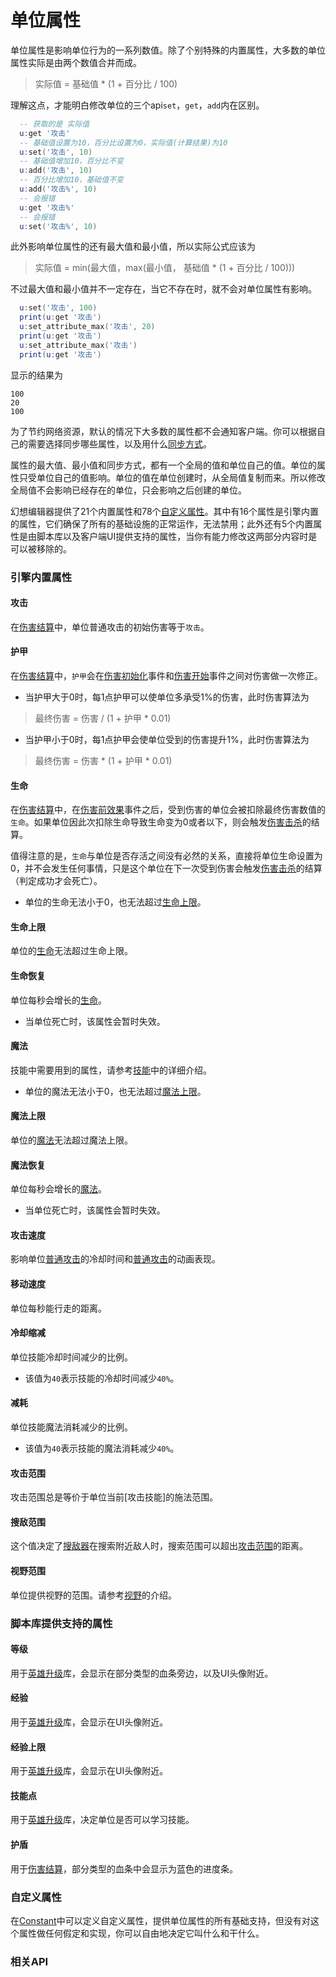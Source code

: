 # 单位属性

单位属性是影响单位行为的一系列数值。除了个别特殊的内置属性，大多数的单位属性实际是由两个数值合并而成。

> 实际值 = 基础值 * (1 + 百分比 / 100)

理解这点，才能明白修改单位的三个api`set`，`get`，`add`内在区别。

``` lua
  -- 获取的是 实际值
  u:get '攻击'
  -- 基础值设置为10，百分比设置为0，实际值(计算结果)为10
  u:set('攻击', 10)
  -- 基础值增加10，百分比不变
  u:add('攻击', 10)
  -- 百分比增加10，基础值不变
  u:add('攻击%', 10)
  -- 会报错
  u:get '攻击%'
  -- 会报错
  u:set('攻击%', 10)
```

此外影响单位属性的还有最大值和最小值，所以实际公式应该为

> 实际值 = min(最大值，max(最小值， 基础值 * (1 + 百分比 / 100)))

不过最大值和最小值并不一定存在，当它不存在时，就不会对单位属性有影响。

``` lua
  u:set('攻击', 100)
  print(u:get '攻击')
  u:set_attribute_max('攻击', 20)
  print(u:get '攻击')
  u:set_attribute_max('攻击')
  print(u:get '攻击')
```

显示的结果为

``` text
100
20
100
```

为了节约网络资源，默认的情况下大多数的属性都不会通知客户端。你可以根据自己的需要选择同步哪些属性，以及用什么[同步方式]。

属性的最大值、最小值和同步方式，都有一个全局的值和单位自己的值。单位的属性只受单位自己的值影响。单位的值在单位创建时，从全局值复制而来。所以修改全局值不会影响已经存在的单位，只会影响之后创建的单位。

幻想编辑器提供了21个内置属性和78个[自定义属性]。其中有16个属性是引擎内置的属性，它们确保了所有的基础设施的正常运作，无法禁用；此外还有5个内置属性是由脚本库以及客户端UI提供支持的属性，当你有能力修改这两部分内容时是可以被移除的。

### 引擎内置属性

#### 攻击
在[伤害结算]中，单位普通攻击的初始伤害等于`攻击`。

#### 护甲
在[伤害结算]中，`护甲`会在[伤害初始化]事件和[伤害开始]事件之间对伤害做一次修正。
+ 当护甲大于0时，每1点护甲可以使单位多承受1%的伤害，此时伤害算法为 
> 最终伤害 = 伤害 / (1 + 护甲 * 0.01)
+ 当护甲小于0时，每1点护甲会使单位受到的伤害提升1%，此时伤害算法为 
> 最终伤害 = 伤害 \* (1 + 护甲 \* 0.01)

#### 生命
在[伤害结算]中，在[伤害前效果]事件之后，受到伤害的单位会被扣除最终伤害数值的`生命`。如果单位因此次扣除生命导致生命变为0或者以下，则会触发[伤害击杀]的结算。

值得注意的是，`生命`与单位是否存活之间没有必然的关系，直接将单位生命设置为0，并不会发生任何事情，只是这个单位在下一次受到伤害会触发[伤害击杀]的结算（判定成功才会死亡）。

+ 单位的生命无法小于0，也无法超过[生命上限]。

#### 生命上限
单位的[生命]无法超过生命上限。

#### 生命恢复
单位每秒会增长的[生命]。
+ 当单位死亡时，该属性会暂时失效。

#### 魔法

技能中需要用到的属性，请参考[技能]中的详细介绍。

+ 单位的魔法无法小于0，也无法超过[魔法上限]。

#### 魔法上限
单位的[魔法]无法超过魔法上限。

#### 魔法恢复
单位每秒会增长的[魔法]。
+ 当单位死亡时，该属性会暂时失效。

#### 攻击速度
影响单位[普通攻击]的冷却时间和[普通攻击]的动画表现。

#### 移动速度
单位每秒能行走的距离。

#### 冷却缩减
单位技能冷却时间减少的比例。
+ 该值为`40`表示技能的冷却时间减少`40%`。

#### 减耗
单位技能魔法消耗减少的比例。
+ 该值为`40`表示技能的魔法消耗减少`40%`。

#### 攻击范围
攻击范围总是等价于单位当前[攻击技能]的施法范围。

#### 搜敌范围
这个值决定了[搜敌器]在搜索附近敌人时，搜索范围可以超出[攻击范围]的距离。

#### 视野范围
单位提供视野的范围。请参考[视野]的介绍。

### 脚本库提供支持的属性

#### 等级
用于[英雄升级]库，会显示在部分类型的血条旁边，以及UI头像附近。

#### 经验
用于[英雄升级]库，会显示在UI头像附近。

#### 经验上限
用于[英雄升级]库，会显示在UI头像附近。

#### 技能点
用于[英雄升级]库，决定单位是否可以学习技能。

#### 护盾
用于[伤害结算]，部分类型的血条中会显示为蓝色的进度条。

### 自定义属性

在[Constant]中可以定义自定义属性，提供单位属性的所有基础支持，但没有对这个属性做任何假定和实现，你可以自由地决定它叫什么和干什么。

[生命]: /ac/unit/attribute?id=生命
[生命上限]: /ac/unit/attribute?id=生命上限
[魔法]: /ac/unit/attribute?id=魔法
[魔法上限]: /ac/unit/attribute?id=魔法上限
[攻击范围]: /ac/unit/attribute?id=攻击范围
[搜敌器]: /ac/api/ai_attack

[Constant]: 404
[英雄升级]: 404
[伤害结算]: 404
[伤害初始化]: 404
[伤害前效果]: 404
[伤害开始]: 404
[伤害击杀]: 404
[同步方式]: 404
[自定义属性]: 404
[技能]: 404
[普通攻击]: 404
[视野]: 404

### 相关API
